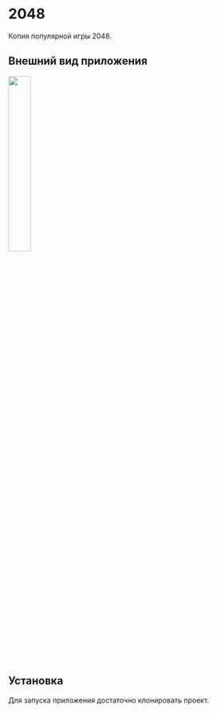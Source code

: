 # 2048
Копия популярной игры 2048.

## Внешний вид приложения
<img src="https://user-images.githubusercontent.com/46762248/198827451-7faf0310-0171-4d93-a4cd-f567b77b0ed8.png" width=30% height=30% />

## Установка
Для запуска приложения достаточно клонировать проект.
